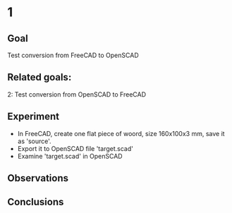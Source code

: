 # 1

## Goal
Test conversion from FreeCAD to OpenSCAD

## Related goals: 

2: Test conversion from OpenSCAD to FreeCAD

## Experiment

 * In FreeCAD, create one flat piece of woord, size 160x100x3 mm, save it as 'source'.
 * Export it to OpenSCAD file 'target.scad'
 * Examine 'target.scad' in OpenSCAD

## Observations

## Conclusions

